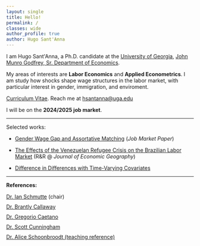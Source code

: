 ```yaml
---
layout: single
title: Hello!
permalink: /
classes: wide
author_profile: true
author: Hugo Sant'Anna
---
```


I am Hugo Sant'Anna, a Ph.D. candidate at the [University of Georgia](https://www.uga.edu/), [John Munro Godfrey, Sr. Department of Economics](https://www.terry.uga.edu/economics/).

My areas of interests are **Labor Economics** and **Applied Econometrics**. I am study how shocks shape wage structures in the labor market, with particular interest in gender, immigration, and enviroment.

<a href="files/hsantannaCV.pdf">Curriculum Vitae</a>. Reach me at <a href="mailto:hsantanna@uga.edu">hsantanna@uga.edu</a>

I will be on the **2024/2025 job market**. 

---
Selected works: 

- [Gender Wage Gap and Assortative Matching](/workingpapers/assortmatch) (_Job Market Paper_)
  
- [The Effects of the Venezuelan Refugee Crisis on the Brazilian Labor Market](/workingpapers/vzcrisis) (R&R @ _Journal of Economic Geography_)
  
- [Difference in Differences with Time-Varying Covariates](/workingpapers/badcontrols) 
  
---

**References:**
<div>
  <div style="margin-bottom: 10px;">
    <a href="https://ianschmutte.org/" target="_blank">Dr. Ian Schmutte</a> (chair)<br> 
  </div>
  <div style="margin-bottom: 10px;">
    <a href="https://bcallaway11.github.io/" target="_blank">Dr. Brantly Callaway</a><br>
  </div>
  <div style="margin-bottom: 10px;">
    <a href="http://www.gregoriocaetano.net/" target="_blank">Dr. Gregorio Caetano</a><br>
  </div>
  <div style="margin-bottom: 10px;">
    <a href="http://www.scunning.com/" target="_blank">Dr. Scott Cunningham</a><br>
  </div>
  <div style="margin-bottom: 10px;">
    <a href="https://sites.google.com/site/aliceschoonbroodt/home?authuser=0" target="_blank"> Dr. Alice Schoonbroodt (teaching reference)</a><br>
  </div>
</div>

<br>
